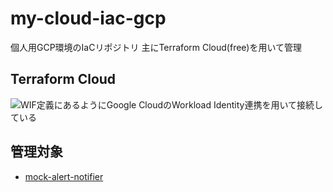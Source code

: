 # my-cloud-iac-gcp
個人用GCP環境のIaCリポジトリ 主にTerraform Cloud(free)を用いて管理

## Terraform Cloud
![WIF定義](./manifests/test-kaz-under-the-bridge/wi_pool.tf)にあるようにGoogle CloudのWorkload Identity連携を用いて接続している

## 管理対象
- [mock-alert-notifier](https://github.com/kaz-under-the-bridge/mock-alert-notifier)
